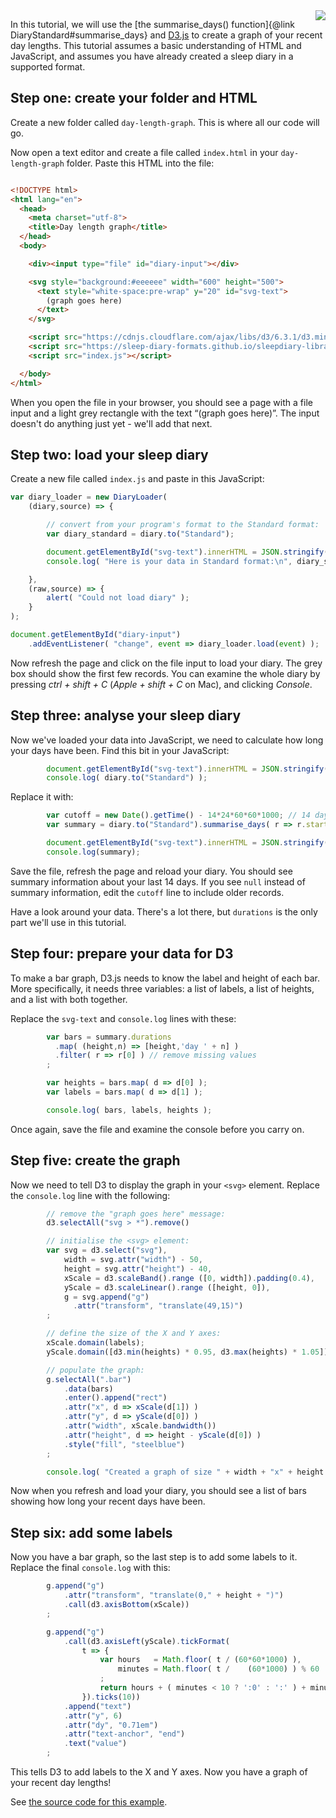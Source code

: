 <img style="float:right" src="Graph your day lengths.jpg">

In this tutorial, we will use the [the summarise_days() function]{@link DiaryStandard#summarise_days} and [D3.js](https://d3js.org/) to create a graph of your recent day lengths.  This tutorial assumes a basic understanding of HTML and JavaScript, and assumes you have already created a sleep diary in a supported format.

## Step one: create your folder and HTML

Create a new folder called `day-length-graph`.  This is where all our code will go.

Now open a text editor and create a file called `index.html` in your `day-length-graph` folder.  Paste this HTML into the file:

<div style="clear:both"></div>

```html
<!DOCTYPE html>
<html lang="en">
  <head>
    <meta charset="utf-8">
    <title>Day length graph</title>
  </head>
  <body>

    <div><input type="file" id="diary-input"></div>

    <svg style="background:#eeeeee" width="600" height="500">
      <text style="white-space:pre-wrap" y="20" id="svg-text">
        (graph goes here)
      </text>
    </svg>

    <script src="https://cdnjs.cloudflare.com/ajax/libs/d3/6.3.1/d3.min.js"></script>
    <script src="https://sleep-diary-formats.github.io/sleepdiary-library.js"></script>
    <script src="index.js"></script>

  </body>
</html>
```

When you open the file in your browser, you should see a page with a file input and a light grey rectangle with the text &ldquo;(graph goes here)&rdquo;.  The input doesn't do anything just yet - we'll add that next.

## Step two: load your sleep diary

Create a new file called `index.js` and paste in this JavaScript:

```javascript
var diary_loader = new DiaryLoader(
    (diary,source) => {

        // convert from your program's format to the Standard format:
        var diary_standard = diary.to("Standard");

        document.getElementById("svg-text").innerHTML = JSON.stringify(diary_standard.records,null,' ');
        console.log( "Here is your data in Standard format:\n", diary_standard );

    },
    (raw,source) => {
        alert( "Could not load diary" );
    }
);

document.getElementById("diary-input")
    .addEventListener( "change", event => diary_loader.load(event) );
```

Now refresh the page and click on the file input to load your diary.  The grey box should show the first few records.  You can examine the whole diary by pressing _ctrl + shift + C_ (_Apple + shift + C_ on Mac), and clicking _Console_.

## Step three: analyse your sleep diary

Now we've loaded your data into JavaScript, we need to calculate how long your days have been.  Find this bit in your JavaScript:

```javascript
        document.getElementById("svg-text").innerHTML = JSON.stringify(diary_standard.records,null,' ');
        console.log( diary.to("Standard") );
```

Replace it with:

```javascript
        var cutoff = new Date().getTime() - 14*24*60*60*1000; // 14 days
        var summary = diary.to("Standard").summarise_days( r => r.start > cutoff );

        document.getElementById("svg-text").innerHTML = JSON.stringify(summary,null,' ');
        console.log(summary);
```

Save the file, refresh the page and reload your diary.  You should see summary information about your last 14 days.  If you see `null` instead of summary information, edit the `cutoff` line to include older records.

Have a look around your data.  There's a lot there, but `durations` is the only part we'll use in this tutorial.

## Step four: prepare your data for D3

To make a bar graph, D3.js needs to know the label and height of each bar.  More specifically, it needs three variables: a list of labels, a list of heights, and a list with both together.

Replace the `svg-text` and `console.log` lines with these:

```javascript
        var bars = summary.durations
          .map( (height,n) => [height,'day ' + n] )
          .filter( r => r[0] ) // remove missing values
        ;

        var heights = bars.map( d => d[0] );
        var labels = bars.map( d => d[1] );

        console.log( bars, labels, heights );
```

Once again, save the file and examine the console before you carry on.

## Step five: create the graph

Now we need to tell D3 to display the graph in your `<svg>` element.  Replace the `console.log` line with the following:

```javascript
        // remove the "graph goes here" message:
        d3.selectAll("svg > *").remove()

        // initialise the <svg> element:
        var svg = d3.select("svg"),
            width = svg.attr("width") - 50,
            height = svg.attr("height") - 40,
            xScale = d3.scaleBand().range ([0, width]).padding(0.4),
            yScale = d3.scaleLinear().range ([height, 0]),
            g = svg.append("g")
              .attr("transform", "translate(49,15)")
        ;

        // define the size of the X and Y axes:
        xScale.domain(labels);
        yScale.domain([d3.min(heights) * 0.95, d3.max(heights) * 1.05]);

        // populate the graph:
        g.selectAll(".bar")
            .data(bars)
            .enter().append("rect")
            .attr("x", d => xScale(d[1]) )
            .attr("y", d => yScale(d[0]) )
            .attr("width", xScale.bandwidth())
            .attr("height", d => height - yScale(d[0]) )
            .style("fill", "steelblue")
        ;

        console.log( "Created a graph of size " + width + "x" + height );
```

Now when you refresh and load your diary, you should see a list of bars showing how long your recent days have been.

## Step six: add some labels

Now you have a bar graph, so the last step is to add some labels to it.  Replace the final `console.log` with this:

```javascript
        g.append("g")
            .attr("transform", "translate(0," + height + ")")
            .call(d3.axisBottom(xScale))
        ;

        g.append("g")
            .call(d3.axisLeft(yScale).tickFormat(
                t => {
                    var hours   = Math.floor( t / (60*60*1000) ),
                        minutes = Math.floor( t /    (60*1000) ) % 60
                    ;
                    return hours + ( minutes < 10 ? ':0' : ':' ) + minutes;
                }).ticks(10))
            .append("text")
            .attr("y", 6)
            .attr("dy", "0.71em")
            .attr("text-anchor", "end")
            .text("value")
        ;
```

This tells D3 to add labels to the X and Y axes.  Now you have a graph of your recent day lengths!

See [the source code for this example](day-length-graph/).
